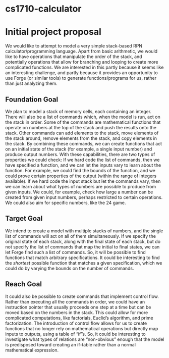 # cs1710-calculator



# Initial project proposal

We would like to attempt to model a very simple stack-based RPN calculator/programming language. Apart from basic arithmetic, we would like to have operations that manipulate the order of the stack, and potentially operations that allow for branching and looping to create more complicated functions. We are interested in this partly because it seems like an interesting challenge, and partly because it provides an opportunity to use Forge (or similar tools) to generate functions/programs for us, rather than just analyzing them.

## Foundation Goal 

We plan to model a stack of memory cells, each containing an integer. There will also be a list of commands which, when the model is run, act on the stack in order. Some of the commands are mathematical functions that operate on numbers at the top of the stack and push the results onto the stack. Other commands can add elements to the stack, move elements of the stack around, remove elements from the stack, and copy elements in the stack. By combining these commands, we can create functions that act on an initial state of the stack (for example, a single input number) and produce output numbers. With these capabilities, there are two types of properties we could check: If we hard code the list of commands, then we have specified a function, and we can let the inputs vary to learn about the function. For example, we could find the bounds of the function, and we could prove certain properties of the output (within the range of integers available). If we hard code the input stack but let the commands vary, then we can learn about what types of numbers are possible to produce from given inputs. We could, for example, check how large a number can be created from given input numbers, perhaps restricted to certain operations. We could also aim for specific numbers, like the 24 game.

## Target Goal 

We intend to create a model with multiple stacks of numbers, and the single list of commands will act on all of them simultaneously. If we specify the original state of each stack, along with the final state of each stack, but do not specify the list of commands that map the initial to final states, we can let Forge find such a list of commands. So, it will be possible to find functions that match arbitrary specifications. It could be interesting to find the *shortest* possible function that matches a given specification, which we could do by varying the bounds on the number of commands.

## Reach Goal 

It could also be possible to create commands that implement control flow. Rather than executing all the commands in order, we could have an instruction pointer that usually proceeds one step at a time but can be moved based on the numbers in the stack. This could allow for more complicated computations, like factorials, Euclid’s algorithm, and prime factorization. The introduction of control flow allows for us to create functions that no longer rely on mathematical operations but directly map inputs to outputs, using a table of “if”s. So, it could be interesting to investigate what types of relations are “non-obvious” enough that the model is predisposed toward creating an if-table rather than a normal mathematical expression.